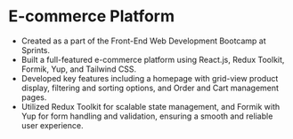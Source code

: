 # E-commerce Platform

- Created as a part of the Front-End Web Development Bootcamp at Sprints.
- Built a full-featured e-commerce platform using React.js, Redux Toolkit, Formik, Yup, and Tailwind CSS.
- Developed key features including a homepage with grid-view product display, filtering and sorting options, and Order and Cart management pages.
- Utilized Redux Toolkit for scalable state management, and Formik with Yup for form handling and validation, ensuring a smooth and reliable user experience.
